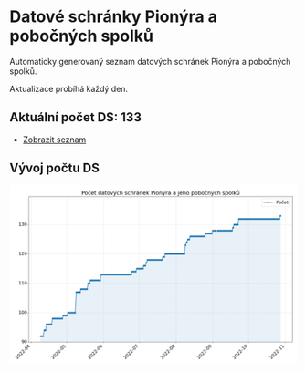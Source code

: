 # Datové schránky Pionýra a pobočných spolků

Automaticky generovaný seznam datových schránek Pionýra a pobočných spolků.

Aktualizace probíhá každý den.

## Aktuální počet DS: 133

- [Zobrazit seznam](datovky.csv)

## Vývoj počtu DS

![Vývoj počtu datových schránek](history.png)
